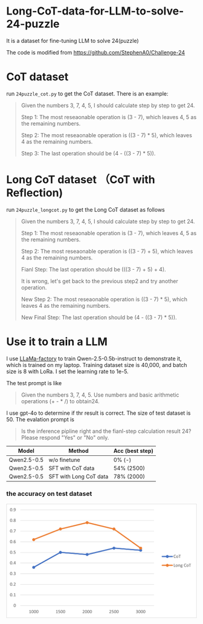 # Long-CoT-data-for-LLM-to-solve-24-puzzle

It is a dataset for fine-tuning LLM to solve 24(puzzle)

The code is modified from https://github.com/StephenA0/Challenge-24
# CoT dataset
run `24puzzle_cot.py` to get the CoT dataset.
There is an example:

> Given the numbers 3, 7, 4, 5, I should calculate step by step to get 24.
> 
> Step 1: The most reseaonable operation is (3 - 7),  which leaves 4, 5 as the remaining numbers.
> 
> Step 2: The most reseaonable operation is ((3 - 7) * 5),  which leaves 4 as the remaining numbers.
> 
> Step 3: The last operation should be (4 - ((3 - 7) * 5)).


# Long CoT dataset （CoT with Reflection)
run `24puzzle_longcot.py` to get the Long CoT dataset as follows

> Given the numbers 3, 7, 4, 5, I should calculate step by step to get 24.
> 
> Step 1: The most reseaonable operation is (3 - 7),  which leaves 4, 5 as the remaining numbers.
> 
> Step 2: The most reseaonable operation is ((3 - 7) + 5),  which leaves 4 as the remaining numbers.
> 
> Fianl Step: The last operation should be (((3 - 7) + 5) + 4).
> 
> It is wrong, let's get back to the previous step2 and try another operation.
> 
> New Step 2: The most reseaonable operation is ((3 - 7) * 5),  which leaves 4 as the remaining numbers.
> 
> New Final Step: The last operation should be (4 - ((3 - 7) * 5)).


# Use it to train a LLM
I use [LLaMa-factory](https://github.com/hiyouga/LLaMA-Factory) to train Qwen-2.5-0.5b-instruct to demonstrate it, which is trained on my laptop.
Training dataset size is 40,000, and batch size is 8 with LoRa. I set the learning rate to 1e-5.

The test prompt is like

> Given the numbers 3, 7, 4, 5. Use numbers and basic arithmetic operations (+ - * /) to obtain24.

I use gpt-4o to determine if thr result is correct. The size of test dataset is 50. The evalation prompt is

> Is the inference pipline right and the fianl-step calculation result 24? Please respond "Yes" or "No" only.

Model	| Method	| Acc (best step)
---|---|---
Qwen2.5-0.5	| w/o finetune	| 0% (-)
Qwen2.5-0.5	| SFT with CoT data	| 54% (2500)
Qwen2.5-0.5	| SFT with Long CoT data	| 78% (2000)

### the accuracy on test dataset
![metrics](compare.png) 

